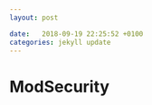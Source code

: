 ```yaml
---
layout: post

date:   2018-09-19 22:25:52 +0100
categories: jekyll update
---
```

ModSecurity
===========
